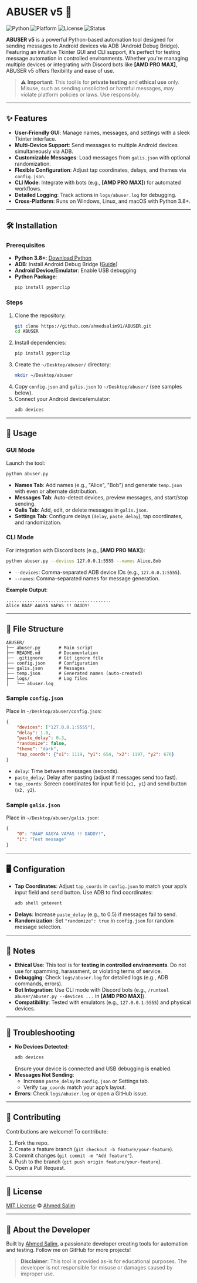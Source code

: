 # ABUSER v5 🚀

![Python](https://img.shields.io/badge/Python-3.8%2B-blue?logo=python)
![Platform](https://img.shields.io/badge/Platform-Windows%20%7C%20Linux%20%7C%20macOS-green)
![License](https://img.shields.io/badge/License-MIT-yellow)
![Status](https://img.shields.io/badge/Status-Active-brightgreen)

**ABUSER v5** is a powerful Python-based automation tool designed for sending messages to Android devices via ADB (Android Debug Bridge). Featuring an intuitive Tkinter GUI and CLI support, it’s perfect for testing message automation in controlled environments. Whether you're managing multiple devices or integrating with Discord bots like **[AMD PRO MAX]**, ABUSER v5 offers flexibility and ease of use.

> ⚠️ **Important**: This tool is for **private testing** and **ethical use** only. Misuse, such as sending unsolicited or harmful messages, may violate platform policies or laws. Use responsibly.

---

## ✨ Features

- **User-Friendly GUI**: Manage names, messages, and settings with a sleek Tkinter interface.
- **Multi-Device Support**: Send messages to multiple Android devices simultaneously via ADB.
- **Customizable Messages**: Load messages from `galis.json` with optional randomization.
- **Flexible Configuration**: Adjust tap coordinates, delays, and themes via `config.json`.
- **CLI Mode**: Integrate with bots (e.g., **[AMD PRO MAX]**) for automated workflows.
- **Detailed Logging**: Track actions in `logs/abuser.log` for debugging.
- **Cross-Platform**: Runs on Windows, Linux, and macOS with Python 3.8+.

---

## 🛠️ Installation

### Prerequisites
- **Python 3.8+**: [Download Python](https://www.python.org/downloads/)
- **ADB**: Install Android Debug Bridge ([Guide](https://developer.android.com/tools/adb))
- **Android Device/Emulator**: Enable USB debugging
- **Python Package**:
  ```bash
  pip install pyperclip
  ```

### Steps
1. Clone the repository:
   ```bash
   git clone https://github.com/ahmedsalim91/ABUSER.git
   cd ABUSER
   ```
2. Install dependencies:
   ```bash
   pip install pyperclip
   ```
3. Create the `~/Desktop/abuser/` directory:
   ```bash
   mkdir ~/Desktop/abuser
   ```
4. Copy `config.json` and `galis.json` to `~/Desktop/abuser/` (see samples below).
5. Connect your Android device/emulator:
   ```bash
   adb devices
   ```

---

## 🚀 Usage

### GUI Mode
Launch the tool:
```bash
python abuser.py
```

- **Names Tab**: Add names (e.g., "Alice", "Bob") and generate `temp.json` with even or alternate distribution.
- **Messages Tab**: Auto-detect devices, preview messages, and start/stop sending.
- **Galis Tab**: Add, edit, or delete messages in `galis.json`.
- **Settings Tab**: Configure delays (`delay`, `paste_delay`), tap coordinates, and randomization.

### CLI Mode
For integration with Discord bots (e.g., **[AMD PRO MAX]**):
```bash
python abuser.py --devices 127.0.0.1:5555 --names Alice,Bob
```

- `--devices`: Comma-separated ADB device IDs (e.g., `127.0.0.1:5555`).
- `--names`: Comma-separated names for message generation.

**Example Output**:
```
........................................
Alice BAAP AAGYA VAPAS !! DADDY!
```

---

## 📂 File Structure

```
ABUSER/
├── abuser.py       # Main script
├── README.md       # Documentation
├── .gitignore      # Git ignore file
├── config.json     # Configuration
├── galis.json      # Messages
├── temp.json       # Generated names (auto-created)
├── logs/           # Log files
│   └── abuser.log
```

### Sample `config.json`
Place in `~/Desktop/abuser/config.json`:
```json
{
    "devices": ["127.0.0.1:5555"],
    "delay": 1.0,
    "paste_delay": 0.3,
    "randomize": false,
    "theme": "dark",
    "tap_coords": {"x1": 1119, "y1": 654, "x2": 1197, "y2": 670}
}
```

- `delay`: Time between messages (seconds).
- `paste_delay`: Delay after pasting (adjust if messages send too fast).
- `tap_coords`: Screen coordinates for input field (`x1, y1`) and send button (`x2, y2`).

### Sample `galis.json`
Place in `~/Desktop/abuser/galis.json`:
```json
{
    "0": "BAAP AAGYA VAPAS !! DADDY!",
    "1": "Test message"
}
```

---

## 🖥️ Configuration

- **Tap Coordinates**: Adjust `tap_coords` in `config.json` to match your app’s input field and send button. Use ADB to find coordinates:
  ```bash
  adb shell getevent
  ```
- **Delays**: Increase `paste_delay` (e.g., to 0.5) if messages fail to send.
- **Randomization**: Set `"randomize": true` in `config.json` for random message selection.

---

## 📝 Notes

- **Ethical Use**: This tool is for **testing in controlled environments**. Do not use for spamming, harassment, or violating terms of service.
- **Debugging**: Check `logs/abuser.log` for detailed logs (e.g., ADB commands, errors).
- **Bot Integration**: Use CLI mode with Discord bots (e.g., `/runtool abuser/abuser.py --devices ...` in **[AMD PRO MAX]**).
- **Compatibility**: Tested with emulators (e.g., `127.0.0.1:5555`) and physical devices.

---

## 🐛 Troubleshooting

- **No Devices Detected**:
  ```bash
  adb devices
  ```
  Ensure your device is connected and USB debugging is enabled.
- **Messages Not Sending**:
  - Increase `paste_delay` in `config.json` or Settings tab.
  - Verify `tap_coords` match your app’s layout.
- **Errors**: Check `logs/abuser.log` or open a GitHub issue.

---

## 🤝 Contributing

Contributions are welcome! To contribute:
1. Fork the repo.
2. Create a feature branch (`git checkout -b feature/your-feature`).
3. Commit changes (`git commit -m "Add feature"`).
4. Push to the branch (`git push origin feature/your-feature`).
5. Open a Pull Request.

---

## 📜 License

[MIT License](LICENSE) © [Ahmed Salim](https://github.com/ahmedsalim91)

---

## 🌟 About the Developer

Built by [Ahmed Salim](https://github.com/ahmedsalim91), a passionate developer creating tools for automation and testing. Follow me on GitHub for more projects!

> **Disclaimer**: This tool is provided as-is for educational purposes. The developer is not responsible for misuse or damages caused by improper use.
